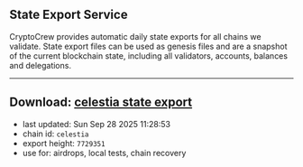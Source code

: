 ## State Export Service
CryptoCrew provides automatic daily state exports for all chains we validate. State export files can be used as genesis files and are a snapshot of the current blockchain state, including all validators, accounts, balances and delegations.

---
**Download: [celestia state export](https://dl-eu2.ccvalidators.com/SERVICE/celestia/celestia_export_7729351.json)**
---

- last updated: Sun Sep 28 2025 11:28:53
- chain id: `celestia`
- export height: `7729351`
- use for: airdrops, local tests, chain recovery
